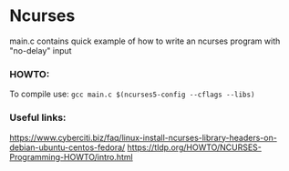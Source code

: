# Ncurses
main.c contains quick example of how to write an ncurses program with "no-delay" input

### HOWTO:

To compile use: `gcc main.c $(ncurses5-config --cflags --libs)`

### Useful links:

https://www.cyberciti.biz/faq/linux-install-ncurses-library-headers-on-debian-ubuntu-centos-fedora/
https://tldp.org/HOWTO/NCURSES-Programming-HOWTO/intro.html
